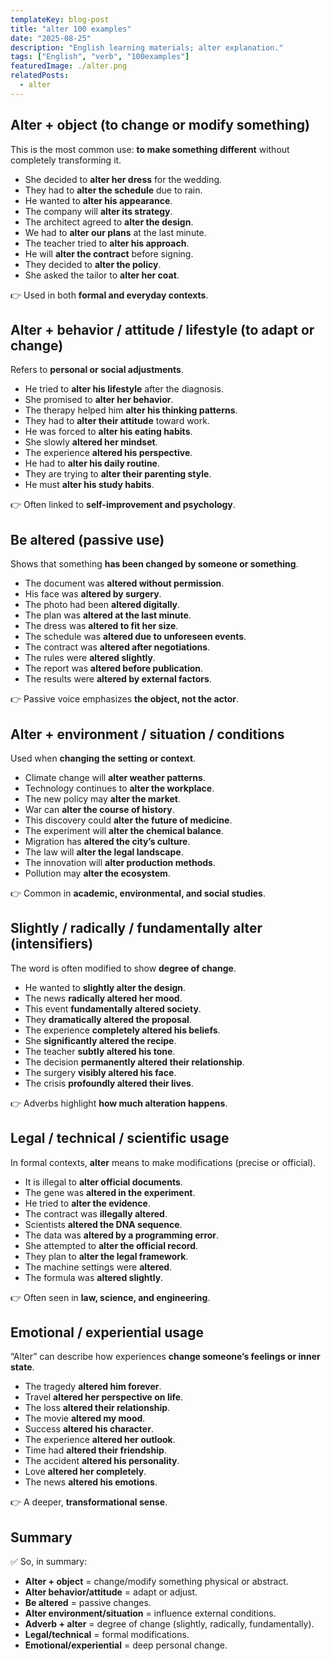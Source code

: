 ```yaml
---
templateKey: blog-post
title: "alter 100 examples"
date: "2025-08-25"
description: "English learning materials; alter explanation."
tags: ["English", "verb", "100examples"]
featuredImage: ./alter.png
relatedPosts:
  - alter
---
```


## Alter + object (to change or modify something)

This is the most common use: **to make something different** without completely transforming it.

- She decided to **alter her dress** for the wedding.
- They had to **alter the schedule** due to rain.
- He wanted to **alter his appearance**.
- The company will **alter its strategy**.
- The architect agreed to **alter the design**.
- We had to **alter our plans** at the last minute.
- The teacher tried to **alter his approach**.
- He will **alter the contract** before signing.
- They decided to **alter the policy**.
- She asked the tailor to **alter her coat**.

👉 Used in both **formal and everyday contexts**.

## Alter + behavior / attitude / lifestyle (to adapt or change)

Refers to **personal or social adjustments**.

- He tried to **alter his lifestyle** after the diagnosis.
- She promised to **alter her behavior**.
- The therapy helped him **alter his thinking patterns**.
- They had to **alter their attitude** toward work.
- He was forced to **alter his eating habits**.
- She slowly **altered her mindset**.
- The experience **altered his perspective**.
- He had to **alter his daily routine**.
- They are trying to **alter their parenting style**.
- He must **alter his study habits**.

👉 Often linked to **self-improvement and psychology**.

## Be altered (passive use)

Shows that something **has been changed by someone or something**.

- The document was **altered without permission**.
- His face was **altered by surgery**.
- The photo had been **altered digitally**.
- The plan was **altered at the last minute**.
- The dress was **altered to fit her size**.
- The schedule was **altered due to unforeseen events**.
- The contract was **altered after negotiations**.
- The rules were **altered slightly**.
- The report was **altered before publication**.
- The results were **altered by external factors**.

👉 Passive voice emphasizes **the object, not the actor**.

## Alter + environment / situation / conditions

Used when **changing the setting or context**.

- Climate change will **alter weather patterns**.
- Technology continues to **alter the workplace**.
- The new policy may **alter the market**.
- War can **alter the course of history**.
- This discovery could **alter the future of medicine**.
- The experiment will **alter the chemical balance**.
- Migration has **altered the city’s culture**.
- The law will **alter the legal landscape**.
- The innovation will **alter production methods**.
- Pollution may **alter the ecosystem**.

👉 Common in **academic, environmental, and social studies**.

## Slightly / radically / fundamentally alter (intensifiers)

The word is often modified to show **degree of change**.

- He wanted to **slightly alter the design**.
- The news **radically altered her mood**.
- This event **fundamentally altered society**.
- They **dramatically altered the proposal**.
- The experience **completely altered his beliefs**.
- She **significantly altered the recipe**.
- The teacher **subtly altered his tone**.
- The decision **permanently altered their relationship**.
- The surgery **visibly altered his face**.
- The crisis **profoundly altered their lives**.

👉 Adverbs highlight **how much alteration happens**.

## Legal / technical / scientific usage

In formal contexts, **alter** means to make modifications (precise or official).

- It is illegal to **alter official documents**.
- The gene was **altered in the experiment**.
- He tried to **alter the evidence**.
- The contract was **illegally altered**.
- Scientists **altered the DNA sequence**.
- The data was **altered by a programming error**.
- She attempted to **alter the official record**.
- They plan to **alter the legal framework**.
- The machine settings were **altered**.
- The formula was **altered slightly**.

👉 Often seen in **law, science, and engineering**.

## Emotional / experiential usage

“Alter” can describe how experiences **change someone’s feelings or inner state**.

- The tragedy **altered him forever**.
- Travel **altered her perspective on life**.
- The loss **altered their relationship**.
- The movie **altered my mood**.
- Success **altered his character**.
- The experience **altered her outlook**.
- Time had **altered their friendship**.
- The accident **altered his personality**.
- Love **altered her completely**.
- The news **altered his emotions**.

👉 A deeper, **transformational sense**.

## Summary

✅ So, in summary:

- **Alter + object** = change/modify something physical or abstract.
- **Alter behavior/attitude** = adapt or adjust.
- **Be altered** = passive changes.
- **Alter environment/situation** = influence external conditions.
- **Adverb + alter** = degree of change (slightly, radically, fundamentally).
- **Legal/technical** = formal modifications.
- **Emotional/experiential** = deep personal change.
